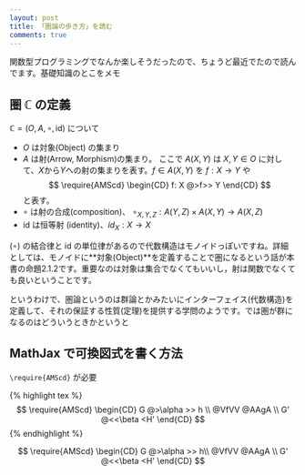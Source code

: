 ```yaml
---
layout: post
title: 「圏論の歩き方」を読む
comments: true
---
```


関数型プログラミングでなんか楽しそうだったので、ちょうど最近でたので読んでます。基礎知識のとこをメモ

## 圏 $\mathbb{C}$ の定義

$\mathbb{C} = (O, A, \circ, \mathrm{id})$ について

+ $O$ は対象(Object) の集まり
+ $A$ は射(Arrow, Morphism)の集まり。 ここで $A(X,Y)$ は $X, Y \in O$ に対して、$X$から$Y$への射の集まりを表す。$f \in A(X,Y)$ を $f: X \rightarrow Y$ や$$
\require{AMScd}
\begin{CD}
f: X @>f>> Y
\end{CD}
$$ と表す。
+ $\circ$ は射の合成(composition)、 $\circ_{X,Y,Z}: A(Y,Z) \times A(X,Y) \rightarrow A(X,Z)$
+ $\mathrm{id}$ は恒等射 (identity)、$id_X: X \rightarrow X$

$(\circ)$ の結合律と $\mathrm{id}$ の単位律があるので代数構造はモノイドっぽいですね。詳細としては、モノイドに**対象(Object)**を定義することで圏になるという話が本書の命題2.1.2です。重要なのは対象は集合でなくてもいいし，射は関数でなくても良いということです。


というわけで、圏論というのは群論とかみたいにインターフェイス(代数構造)を定義して、それの保証する性質(定理)を提供する学問のようです。では圏が群になるのはどういうときかというと


## MathJax で可換図式を書く方法
`\require{AMScd}` が必要


{% highlight tex %}
$$
\require{AMScd}
\begin{CD}
    G @>\alpha >> h \\
    @VfVV @AAgA     \\
    G' @<<\beta <H'
\end{CD}
$$
{% endhighlight %}

$$
\require{AMScd}
\begin{CD}
G @>\alpha >> h\\
@VfVV @AAgA \\
G' @<<\beta <H'
\end{CD}
$$
